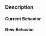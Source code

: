 <!--- Thanks for contributing to the openHAB project! -->
<!--- Please describe the goal and effect of your PR here. -->
<!--- Pay attention to the below notes and the contributing guidelines. -->
<!--- Feel free to delete any comment lines in the template (starting with &lt;!--) -->

<!--- Provide a general summary of the issue in the Title above -->

<!--- Please build the title of your pull request according to the following schema: -->

<!--- - If related to one specific addon: the addon shortname in square brackets - e.g. "[exec]", "[netatmo]" or "[tesla]" -->
<!--- - If the PR is work in progress, add "[WIP]" -->
<!--- - A short meaningful description in imperative mood -->
<!---   e.g. "Add support for device XYZ" or "Fix wrongly handled exception" -->
<!---   new add-on/binding: "Initial contribution" -->

<!--- Examples: -->
<!--- - "[homematic] Improve communication with weak signal devices" -->
<!--- - "[timemachine][WIP] Initial contribution" -->
<!--- - "Update contribution guidelines on new signing rules" -->

### Description

<!-- Please give a few sentences describing the overall goals of the pull request.  -->
<!-- Give enough details to make the improvement and changes of the PR understandable  -->
<!-- to both developers and tech-savy users. The description can contain but is not limited to: -->

<!-- - Classification of the PR as Bugfix, Improvement, Novel Addition, ... -->
<!-- - A description of the PRs motivation and goal -->
<!-- - Link to prior discussion, e.g. an issue ticket or community forum thread -->
<!-- - Does the PR bring new features for the end user? --> 
<!-- - Does the PR introduce noteworthy modifications for the end user? -->

<!-- In case you changed an existing binding please describe old and new behaviour -->

#### Current Behavior
<!-- What did it (fail) to do...? -->

#### New Behavior

<!-- What does it do now or stopped doing -->

<!-- Some checks to make sure you are ready -->

<!-- - If needed, was the documentation (e.g. the addon README) updated? -->
<!-- - Does your contribution follow the [coding guidelines](http://docs.openhab.org/developers/development/guidelines.html) -->
<!-- - Did you check for any (relevant) issues from the [static code analysis](http://docs.openhab.org/developers/development/bindings.html#static-code-analysis) -->
<!-- - Did you [sign-off your work](http://docs.openhab.org/developers/contributing/contributing#sign-your-work) -->
